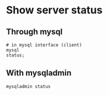 # Show server status 

## Through mysql

```
# in mysql interface (client)
mysql
status;
```

## With mysqladmin 

```
mysqladmin status 
```
